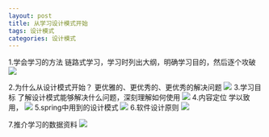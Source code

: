```yaml
---
layout: post
title: 从学习设计模式开始
tags: 设计模式
categories: 设计模式
---
```


1.学会学习的方法
链路式学习，学习时列出大纲，明确学习目的，然后逐个攻破
![](http://www.longmarch.work/images/posts/blog/pattern/学习一项技术的方法0.png)

2.为什么从设计模式开始？
更优雅的、更优秀的、更优秀的解决问题
![](http://www.longmarch.work/images/posts/blog/pattern/为什么要从设计模式开始？4.png)
3.学习目标
了解设计模式能够解决什么问题，深刻理解如何使用
![](http://www.longmarch.work/images/posts/blog/pattern/设计模式的学习目标1.png)
4.内容定位
学以致用，
![](http://www.longmarch.work/images/posts/blog/pattern/设计模式内容定位2.png)
5.spring中用到的设计模式
![](http://www.longmarch.work/images/posts/blog/pattern/spring中用到的设计模式5.png)
6.软件设计原则
![](http://www.longmarch.work/images/posts/blog/pattern/软件设计的原则3.png)

7.推介学习的数据资料
![](http://www.longmarch.work/images/posts/blog/pattern/设计模式学习书籍推荐6.png)


